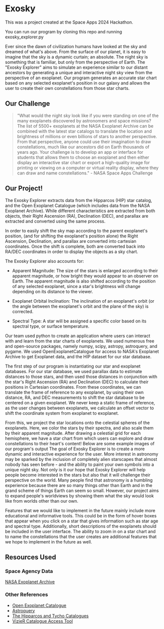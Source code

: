 # Exosky
This was a project created at the Space Apps 2024 Hackathon.

You can run our program by cloning this repo and running exosky_explorer.py

Ever since the dawn of civilization humans have looked at the sky and dreamed of what's above. From the surface of our planet, it is easy to imagine that the sky is a dynamic curtain; an absolute. The night sky is something that is familiar, but only from the perspective of Earth. The "Exosky Explorer" aims to simulate an experience similar to our distant ancestors by generating a unique and interactive night sky view from the perspective of an exoplanet. Our program generates an accurate star chart based on any selected exoplanet's position in our galaxy and allows the user to create their own constellations from those star charts.

## Our Challenge
> "What would the night sky look like if you were standing on one of the many exoplanets discovered by astronomers and space missions? The list of 5500+ exoplanets at the NASA Exoplanet Archive can be combined with the latest star catalogs to translate the location and brightness of millions or even billions of stars to another perspective. From that perspective, anyone could use their imagination to draw constellations, much like our ancestors did on Earth thousands of years ago. Your challenge is to develop an app or interface for students that allows them to choose an exoplanet and then either display an interactive star chart or export a high-quality image for printing or viewing on a computer or virtual reality display, where they can draw and name constellations." - NASA Space Apps Challenge

## Our Project!
The Exosky Explorer extracts data from the Hipparcos (HIP) star catalog, and the Open Exoplanet Catalogue (which includes data from the NASA Exoplanet Archive). While different characteristics are extracted from both objects, their Right Ascension (RA), Declination (DEC), and parallax are extracted and converted using the same process.

In order to easily shift the sky map according to the parent exoplanet's position, (and for shifting the exoplanet's position alone) the Right Ascension, Declination, and parallax are converted into cartesian coordinates. Once the shift is complete, both are converted back into RA/DEC coordinates in order to display the objects as a sky chart.

The Exosky Explorer also accounts for:
- Apparent Magnitude: The size of the stars is enlarged according to their apparent magnitude, or how bright they would appear to an observer on Earth. The apparent magnitude is also shifted according to the position of any selected exoplanet, since a star's brightness will change depending on its distance to the viewer.

- Exoplanet Orbital Inclination: The inclination of an exoplanet's orbit (or the angle between the exoplanet's orbit and the plane of the sky) is corrected.

- Spectral Type: A star will be assigned a specific color based on its spectral type, or surface temperature.
  
Our team used python to create an application where users can interact with and learn from the star charts of exoplanets. We used numerous free and open-source packages, namely numpy, scipy, astropy, astroquery, and pygame. We used OpenExoplanetCatalogue for access to NASA's Exoplanet Archive to get Exoplanet data, and the HIP dataset for our star database. 

The first step of our program is instantiating our star and exoplanet databases. For our star database, we used parallax data to estimate distances to those stars, and then used those distances in conjunction with the star's Right Ascension (RA) and Declination (DEC) to calculate their positions in Cartesian coordinates. From these coordinates, we can translate the frame of reference to any exoplanet, by using their own distance, RA, and DEC measurements to shift the star database to be centered on a given exoplanet. We never keep a static frame of reference, as the user changes between exoplanets, we calculate an offset vector to shift the coordinate system from exoplanet to exoplanet.

From this, we project the star locations onto the celestial spheres of the exoplanets. Here, we color the stars by their spectra, and also scale them by their apparent magnitude. After drawing a celestial grid for each hemisphere, we have a star chart from which users can explore and draw constellations to their heart's content! Below are some example images of our program's output
The goal of Exosky Explorer is to create a more dynamic and interactive experience for the user. More interest in astronomy may be sparked by the inclusion of completely alien starscapes that almost nobody has seen before - and the ability to paint your own symbols into a unique night sky. Not only is it our hope that Exosky Explorer will help people become interested in the stars but also that it will challenge their perspective on the world. Many people find that astronomy is a humbling experience because there are so many things other than Earth and in the grand scheme of things Earth can seem so small. However, our project aims to expand people's worldviews by showing them what the sky would look like from worlds other than our own. 

Features that we would like to implement in the future mainly include more educational and informative tools. This could be in the form of hover boxes that appear when you click on a star that gives information such as star age and spectral type. Additionally, short descriptions of the exoplanets should be included in the user interface. The ability to zoom in on a star chart and to name the constellations that the user creates are additional features that we hope to implement in the future as well. 

## Resources Used
### Space Agency Data
[NASA Exoplanet Archive](https://exoplanetarchive.ipac.caltech.edu/index.html)

### Other References
- [Open Exoplanet Catalogue](https://github.com/OpenExoplanetCatalogue/open_exoplanet_catalogue)
- [Astroquery](https://github.com/cds-astro/astroquery)
- [The Hipparcos and Tycho Catalogues](https://www.cosmos.esa.int/web/hipparcos/catalogues)
- [VizieR Catalogue Access Tool](https://vizier.cds.unistra.fr/viz-bin/VizieR)
